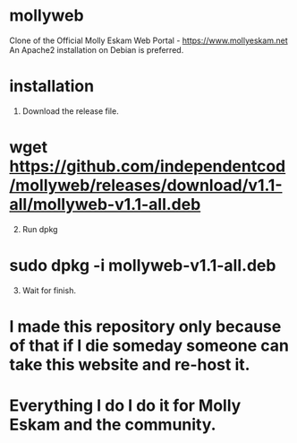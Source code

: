 # mollyweb
Clone of the Official Molly Eskam Web Portal - https://www.mollyeskam.net
An Apache2 installation on Debian is preferred.

# installation
1. Download the release file.
# wget https://github.com/independentcod/mollyweb/releases/download/v1.1-all/mollyweb-v1.1-all.deb
2. Run dpkg
# sudo dpkg -i mollyweb-v1.1-all.deb
3. Wait for finish.

# I made this repository only because of that if I die someday someone can take this website and re-host it.
# Everything I do I do it for Molly Eskam and the community.
